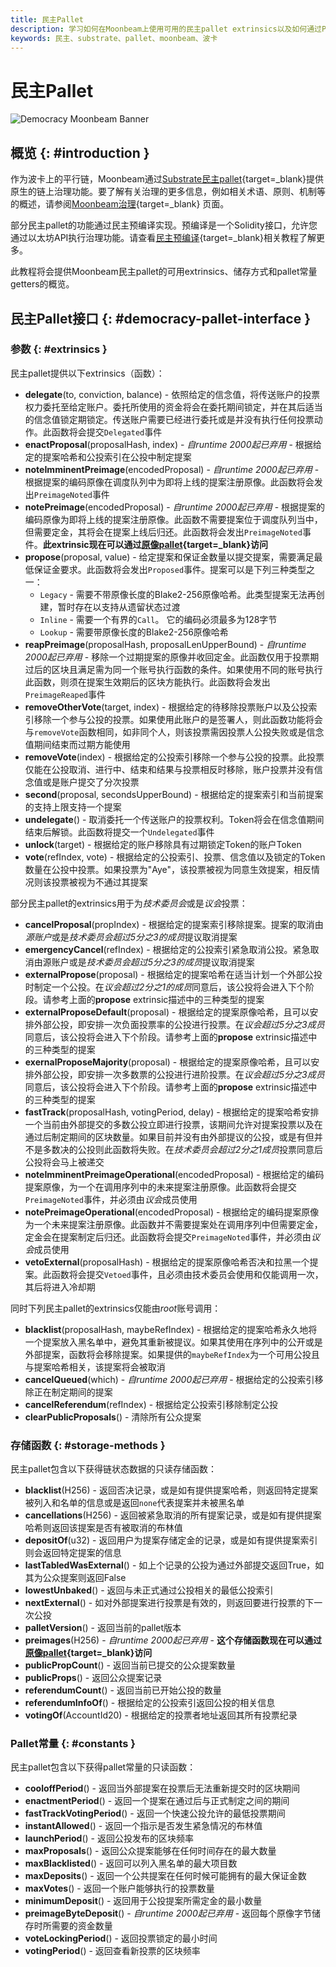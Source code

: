 ```yaml
---
title: 民主Pallet
description: 学习如何在Moonbeam上使用可用的民主pallet extrinsics以及如何通过Polkadot.js Apps和Polkadot.js API与其交互。
keywords: 民主、substrate、pallet、moonbeam、波卡
---
```


# 民主Pallet

![Democracy Moonbeam Banner](/images/builders/pallets-precompiles/pallets/democracy-banner.png)

## 概览 {: #introduction }

作为波卡上的平行链，Moonbeam通过[Substrate民主pallet](https://docs.rs/pallet-democracy/latest/pallet_democracy/){target=_blank}提供原生的链上治理功能。要了解有关治理的更多信息，例如相关术语、原则、机制等的概述，请参阅[Moonbeam治理](/learn/features/governance){target=_blank} 页面。

部分民主pallet的功能通过民主预编译实现。预编译是一个Solidity接口，允许您通过以太坊API执行治理功能。请查看[民主预编译](/builders/pallets-precompiles/precompiles/democracy){target=_blank}相关教程了解更多。

此教程将会提供Moonbeam民主pallet的可用extrinsics、储存方式和pallet常量getters的概览。

## 民主Pallet接口 {: #democracy-pallet-interface }

### 参数 {: #extrinsics }

民主pallet提供以下extrinsics（函数）：

- **delegate**(to, conviction, balance) - 依照给定的信念值，将传送账户的投票权力委托至给定账户。委托所使用的资金将会在委托期间锁定，并在其后适当的信念值锁定期锁定。传送账户需要已经进行委托或是并没有执行任何投票动作。此函数将会提交`Delegated`事件
- **enactProposal**(proposalHash, index) - *自runtime 2000起已弃用* - 根据给定的提案哈希和公投索引在公投中制定提案
- **noteImminentPreimage**(encodedProposal) - *自runtime 2000起已弃用* - 根据提案的编码原像在调度队列中为即将上线的提案注册原像。此函数将会发出`PreimageNoted`事件
- **notePreimage**(encodedProposal) - *自runtime 2000起已弃用* - 根据提案的编码原像为即将上线的提案注册原像。此函数不需要提案位于调度队列当中，但需要定金，其将会在提案上线后归还。此函数将会发出`PreimageNoted`事件。**此extrinsic现在可以通过[原像pallet](/builders/pallets-precompiles/pallets/preimage/#extrinsics){target=_blank}访问**
- **propose**(proposal, value) - 给定提案和保证金数量以提交提案，需要满足最低保证金要求。此函数将会发出`Proposed`事件。提案可以是下列三种类型之一：
    - `Legacy` - 需要不带原像长度的Blake2-256原像哈希。此类型提案无法再创建，暂时存在以支持从遗留状态过渡
    - `Inline` - 需要一个有界的`Call`。 它的编码必须最多为128字节
    - `Lookup` - 需要带原像长度的Blake2-256原像哈希
- **reapPreimage**(proposalHash, proposalLenUpperBound) - *自runtime 2000起已弃用* - 移除一个过期提案的原像并收回定金。此函数仅用于投票期过后的区块且满足需为同一个账号执行函数的条件。如果使用不同的账号执行此函数，则须在提案生效期后的区块方能执行。此函数将会发出`PreimageReaped`事件
- **removeOtherVote**(target, index) - 根据给定的待移除投票账户以及公投索引移除一个参与公投的投票。如果使用此账户的是签署人，则此函数功能将会与`removeVote`函数相同，如非同个人，则该投票需因投票人公投失败或是信念值期间结束而过期方能使用
- **removeVote**(index) - 根据给定的公投索引移除一个参与公投的投票。此投票仅能在公投取消、进行中、结束和结果与投票相反时移除，账户投票并没有信念值或是账户提交了分次投票
- **second**(proposal, secondsUpperBound) - 根据给定的提案索引和当前提案的支持上限支持一个提案
- **undelegate**() - 取消委托一个传送账户的投票权利。Token将会在信念值期间结束后解锁。此函数将提交一个`Undelegated`事件
- **unlock**(target) - 根据给定的账户移除具有过期锁定Token的账户Token
- **vote**(refIndex, vote) - 根据给定的公投索引、投票、信念值以及锁定的Token数量在公投中投票。如果投票为"Aye"，该投票被视为同意生效提案，相反情况则该投票被视为不通过其提案

部分民主pallet的extrinsics用于为*技术委员会*或是*议会*投票：

- **cancelProposal**(propIndex) - 根据给定的提案索引移除提案。提案的取消由*源账户*或是*技术委员会超过5分之3的成员*提议取消提案
- **emergencyCancel**(refIndex) - 根据给定的公投索引紧急取消公投。紧急取消由源账户或是*技术委员会超过5分之3的成员*提议取消提案
- **externalPropose**(proposal) - 根据给定的提案哈希在适当计划一个外部公投时制定一个公投。在*议会超过2分之1的成员*同意后，该公投将会进入下个阶段。请参考上面的**propose** extrinsic描述中的三种类型的提案
- **externalProposeDefault**(proposal) - 根据给定的提案原像哈希，且可以安排外部公投，即安排一次负面投票率的公投进行投票。在*议会超过5分之3成员*同意后，该公投将会进入下个阶段。请参考上面的**propose** extrinsic描述中的三种类型的提案
- **exernalProposeMajority**(proposal) - 根据给定的提案原像哈希，且可以安排外部公投，即安排一次多数票的公投进行进阶投票。在*议会超过5分之3成员*同意后，该公投将会进入下个阶段。请参考上面的**propose** extrinsic描述中的三种类型的提案
- **fastTrack**(proposalHash, votingPeriod, delay) - 根据给定的提案哈希安排一个当前由外部提交的多数公投立即进行投票，该期间允许对提案投票以及在通过后制定期间的区块数量。如果目前并没有由外部提议的公投，或是有但并不是多数决的公投则此函数将失败。在*技术委员会超过2分之1成员*投票同意后公投将会马上被递交
- **noteImminentPreimageOperational**(encodedProposal) - 根据给定的编码提案原像，为一个在调用序列中的未来提案注册原像。此函数将会提交`PreimageNoted`事件，并必须由*议会*成员使用
- **notePreimageOperational**(encodedProposal) - 根据给定的编码提案原像为一个未来提案注册原像。此函数并不需要提案处在调用序列中但需要定金，定金会在提案制定后归还。此函数将会提交`PreimageNoted`事件，并必须由*议会*成员使用
- **vetoExternal**(proposalHash) - 根据给定的提案原像哈希否决和拉黑一个提案。此函数将会提交`Vetoed`事件，且必须由技术委员会使用和仅能调用一次，其后将进入冷却期

同时下列民主pallet的extrinsics仅能由*root*账号调用：

- **blacklist**(proposalHash, maybeRefIndex) - 根据给定的提案哈希永久地将一个提案放入黑名单中，避免其重新被提议。如果其使用在序列中的公开或是外部提案，函数将会移除提案。如果提供的`maybeRefIndex`为一个可用公投且与提案哈希相关，该提案将会被取消
- **cancelQueued**(which) - *自runtime 2000起已弃用* - 根据给定的公投索引移除正在制定期间的提案
- **cancelReferendum**(refIndex) - 根据给定公投索引移除制定公投
- **clearPublicProposals**() - 清除所有公众提案

### 存储函数 {: #storage-methods }

民主pallet包含以下获得链状态数据的只读存储函数：

- **blacklist**(H256) - 返回否决记录，或是如有提供提案哈希，则返回特定提案被列入和名单的信息或是返回`none`代表提案并未被黑名单
- **cancellations**(H256) - 返回被紧急取消的所有提案记录，或是如有提供提案哈希则返回该提案是否有被取消的布林值
- **depositOf**(u32) - 返回用户为提案存储定金的记录，或是如有提供提案索引则会返回特定提案的信息
- **lastTabledWasExternal**() - 如上个记录的公投为通过外部提交返回True，如其为公众提案则返回False
- **lowestUnbaked**() - 返回与未正式通过公投相关的最低公投索引
- **nextExternal**() - 如对外部提案进行投票是有效的，则返回要进行投票的下一次公投
- **palletVersion**() - 返回当前的pallet版本
- **preimages**(H256) - *自runtime 2000起已弃用* - **这个存储函数现在可以通过[原像pallet](/builders/pallets-precompiles/pallets/preimage/#storage-methods){target=_blank}访问**
- **publicPropCount**() - 返回当前已提交的公众提案数量
- **publicProps**() - 返回公众提案记录
- **referendumCount**() - 返回当前已开始公投的数量
- **referendumInfoOf**() - 根据给定的公投索引返回公投的相关信息
- **votingOf**(AccountId20) - 根据给定的投票者地址返回其所有投票纪录

### Pallet常量 {: #constants }

民主pallet包含以下获得pallet常量的只读函数：

- **cooloffPeriod**() - 返回当外部提案在投票后无法重新提交时的区块期间
- **enactmentPeriod**() - 返回一个提案在通过后与正式制定之间的期间
- **fastTrackVotingPeriod**() - 返回一个快速公投允许的最低投票期间
- **instantAllowed**() - 返回一个指示是否发生紧急情况的布林值
- **launchPeriod**() - 返回公投发布的区块频率
- **maxProposals**() - 返回公众提案能够在任何时间存在的最大数量
- **maxBlacklisted**() - 返回可以列入黑名单的最大项目数
- **maxDeposits**() - 返回一个公共提案在任何时候可能拥有的最大保证金数
- **maxVotes**() - 返回一个账户能够执行的投票数量
- **minimumDeposit**() - 返回用于公投提案所需定金的最小数量
- **preimageByteDeposit**() - *自runtime 2000起已弃用* - 返回每个原像字节储存时所需要的资金数量
- **voteLockingPeriod**() - 返回投票锁定的最小时间
- **votingPeriod**() - 返回查看新投票的区块频率